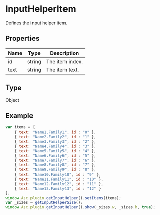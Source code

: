# InputHelperItem

Defines the input helper item.

## Properties

| Name | Type | Description |
| ---- | ---- | ----------- |
| id | string | The item index. |
| text | string | The item text. |
## Type

Object



## Example

```javascript editor-pptx
var items = [
    { text: "Name1.Family1", id : "0" },
    { text: "Name2.Family2", id : "1" },
    { text: "Name3.Family3", id : "2" },
    { text: "Name4.Family4", id : "3" },
    { text: "Name5.Family5", id : "4" },
    { text: "Name6.Family6", id : "5" },
    { text: "Name7.Family7", id : "6" },
    { text: "Name8.Family8", id : "7" },
    { text: "Name9.Family9", id : "8" },
    { text: "Name10.Family10", id : "9" },
    { text: "Name11.Family11", id : "10" },
    { text: "Name12.Family12", id : "11" },
    { text: "Name13.Family13", id : "12" }
];
window.Asc.plugin.getInputHelper().setItems(items);
var _sizes = getInputHelperSize();
window.Asc.plugin.getInputHelper().show(_sizes.w, _sizes.h, true);
```
